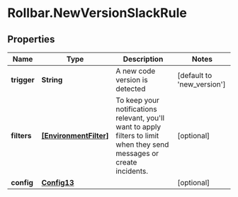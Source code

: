 # Rollbar.NewVersionSlackRule

## Properties

Name | Type | Description | Notes
------------ | ------------- | ------------- | -------------
**trigger** | **String** | A new code version is detected | [default to &#39;new_version&#39;]
**filters** | [**[EnvironmentFilter]**](EnvironmentFilter.md) | To keep your notifications relevant, you&#39;ll want to apply filters to limit when they send messages or create incidents. | [optional] 
**config** | [**Config13**](Config13.md) |  | [optional] 


